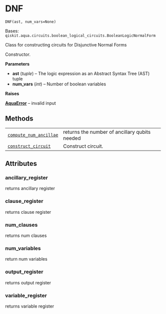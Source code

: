 # DNF

<span id="undefined" />

`DNF(ast, num_vars=None)`

Bases: `qiskit.aqua.circuits.boolean_logical_circuits.BooleanLogicNormalForm`

Class for constructing circuits for Disjunctive Normal Forms

Constructor.

**Parameters**

*   **ast** (*tuple*) – The logic expression as an Abstract Syntax Tree (AST) tuple
*   **num\_vars** (*int*) – Number of boolean variables

**Raises**

[**AquaError**](qiskit.aqua.AquaError#qiskit.aqua.AquaError "qiskit.aqua.AquaError") – invalid input

## Methods

|                                                                                                                                                                       |                                               |
| --------------------------------------------------------------------------------------------------------------------------------------------------------------------- | --------------------------------------------- |
| [`compute_num_ancillae`](qiskit.aqua.circuits.DNF.compute_num_ancillae#qiskit.aqua.circuits.DNF.compute_num_ancillae "qiskit.aqua.circuits.DNF.compute_num_ancillae") | returns the number of ancillary qubits needed |
| [`construct_circuit`](qiskit.aqua.circuits.DNF.construct_circuit#qiskit.aqua.circuits.DNF.construct_circuit "qiskit.aqua.circuits.DNF.construct_circuit")             | Construct circuit.                            |

## Attributes

<span id="undefined" />

### ancillary\_register

returns ancillary register

<span id="undefined" />

### clause\_register

returns clause register

<span id="undefined" />

### num\_clauses

returns num clauses

<span id="undefined" />

### num\_variables

return num variables

<span id="undefined" />

### output\_register

returns output register

<span id="undefined" />

### variable\_register

returns variable register
